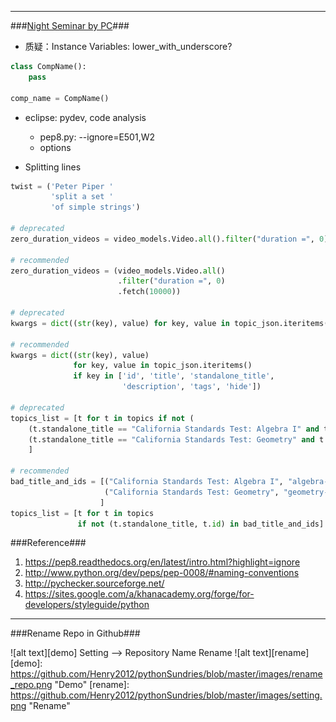 -----------------------------------------------------
###[Night Seminar by PC][1]###
* 质疑：Instance Variables: lower_with_underscore?

```python
class CompName():
    pass

comp_name = CompName()
```

* eclipse: pydev, code analysis
    * pep8.py: --ignore=E501,W2
    * options

* Splitting lines

```python
twist = ('Peter Piper '
    	 'split a set '
		 'of simple strings')

# deprecated		 
zero_duration_videos = video_models.Video.all().filter("duration =", 0).fetch(10000) 

# recommended
zero_duration_videos = (video_models.Video.all()
                        .filter("duration =", 0)
                        .fetch(10000))

# deprecated						
kwargs = dict((str(key), value) for key, value in topic_json.iteritems() if key in ['id', 'title', 'standalone_title', 'description', 'tags', 'hide']) 

# recommended
kwargs = dict((str(key), value)
              for key, value in topic_json.iteritems()
              if key in ['id', 'title', 'standalone_title',
                         'description', 'tags', 'hide'])

# deprecated						 
topics_list = [t for t in topics if not (
    (t.standalone_title == "California Standards Test: Algebra I" and t.id != "algebra-i") or
    (t.standalone_title == "California Standards Test: Geometry" and t.id != "geometry-2"))
    ]

# recommended
bad_title_and_ids = [("California Standards Test: Algebra I", "algebra-i"),
                     ("California Standards Test: Geometry", "geometry-2"),
                    ]
topics_list = [t for t in topics
               if not (t.standalone_title, t.id) in bad_title_and_ids]
```
    
###Reference###
1. https://pep8.readthedocs.org/en/latest/intro.html?highlight=ignore
2. http://www.python.org/dev/peps/pep-0008/#naming-conventions
3. http://pychecker.sourceforge.net/
4. https://sites.google.com/a/khanacademy.org/forge/for-developers/styleguide/python



[1]: http://google-styleguide.googlecode.com/svn/trunk/pyguide.html

-----------------------------------------------------
###Rename Repo in Github###

![alt text][demo]
Setting --> Repository Name Rename
![alt text][rename]
[demo]: https://github.com/Henry2012/pythonSundries/blob/master/images/rename_repo.png "Demo"
[rename]: https://github.com/Henry2012/pythonSundries/blob/master/images/setting.png "Rename"
